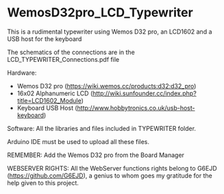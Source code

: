 # WemosD32pro_LCD_Typewriter
This is a rudimental typewriter using Wemos D32 pro, an LCD1602 and a USB host for the keyboard

The schematics of the connections are in the LCD_TYPEWRITER_Connections.pdf file

Hardware:

- Wemos D32 pro (https://wiki.wemos.cc/products:d32:d32_pro)
- 16x02 Alphanumeric LCD (http://wiki.sunfounder.cc/index.php?title=LCD1602_Module)
- Keyboard USB Host (http://www.hobbytronics.co.uk/usb-host-keyboard)

Software:
All the libraries and files included in TYPEWRITER folder.

Arduino IDE must be used to upload all these files.

REMEMBER:
Add the Wemos D32 pro from the Board Manager

WEBSERVER RIGHTS:
All the WebServer functions rights belong to G6EJD (https://github.com/G6EJD), a genius to whom goes my gratitude for the help given to this project.


